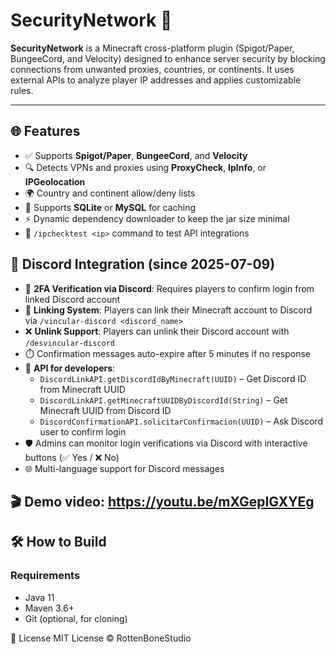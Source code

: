 # SecurityNetwork 🔐

**SecurityNetwork** is a Minecraft cross-platform plugin (Spigot/Paper, BungeeCord, and Velocity) designed to enhance server security by blocking connections from unwanted proxies, countries, or continents. It uses external APIs to analyze player IP addresses and applies customizable rules.

---

## 🌐 Features

- ✅ Supports **Spigot/Paper**, **BungeeCord**, and **Velocity**
- 🔍 Detects VPNs and proxies using **ProxyCheck**, **IpInfo**, or **IPGeolocation**
- 🌍 Country and continent allow/deny lists
- 💾 Supports **SQLite** or **MySQL** for caching
- ⚡ Dynamic dependency downloader to keep the jar size minimal
- 🧪 `/ipchecktest <ip>` command to test API integrations
## 🤖 Discord Integration (since 2025-07-09)

- 🔐 **2FA Verification via Discord**: Requires players to confirm login from linked Discord account
- 🔗 **Linking System**: Players can link their Minecraft account to Discord via `/vincular-discord <discord_name>`
- ❌ **Unlink Support**: Players can unlink their Discord account with `/desvincular-discord`
- ⏱️ Confirmation messages auto-expire after 5 minutes if no response
- 🧠 **API for developers**:
  - `DiscordLinkAPI.getDiscordIdByMinecraft(UUID)` – Get Discord ID from Minecraft UUID
  - `DiscordLinkAPI.getMinecraftUUIDByDiscordId(String)` – Get Minecraft UUID from Discord ID
  - `DiscordConfirmationAPI.solicitarConfirmacion(UUID)` – Ask Discord user to confirm login
- 🛡️ Admins can monitor login verifications via Discord with interactive buttons (✅ Yes / ❌ No)
- 🌐 Multi-language support for Discord messages

🎬 Demo video: https://youtu.be/mXGepIGXYEg
---

## 🛠 How to Build

### Requirements

- Java 11
- Maven 3.6+
- Git (optional, for cloning)

📜 License
MIT License © RottenBoneStudio
